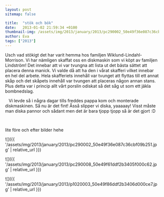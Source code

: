 ```yaml
---
layout: post
sitemap: false

title:  "stök och bök"
date:   2013-01-02 21:59:34 +0100
thumbnail-img: /assets/img/2013/january/2013/pc290002_50e49f36e087c36cbf09b251.jpg
author: Eva
tags: ["2013"]
---
```


Usch vad stökigt det har varit hemma hos familjen Wiklund-Lindahl-Morrison. Vi har nämligen skaffat oss en diskmaskin som vi köpt av familjen Lindström! Det innebar att vi var tvungna att lista ut det bästa sättet att placera denna manick. Vi valde då att ha den i vårat skafferi vilket innebar en hel del arbete. Hela skafferiets innehåll var tvunget att flyttas till ett annat skåp och det skåpets innehåll var tvungen att placeras någon annan stans. Plus detta var i princip allt vårt porslin odiskat så det såg ut som ett jäkla bombnedslag.




   Vi levde så i några dagar tills freddes pappa kom och monterade diskmaskinen. Så nu är det fint! Åsså slipper vi diska, yaaaaay! Visst måste man diska pannor och sådant men det är bara tjopp tjopp så är det gjort :D 




 




lite före och efter bilder hehe

![]({{ '/assets/img/2013/january/2013/pc290002_50e49f36e087c36cbf09b251.jpg'  | relative_url }})

![]({{ '/assets/img/2013/january/2013/pc290008_50e49f61ddf2b3405f000c62.jpg'  | relative_url }})

![]({{ '/assets/img/2013/january/2013/p1020003_50e49f86ddf2b3406d000ce7.jpg'  | relative_url }})

